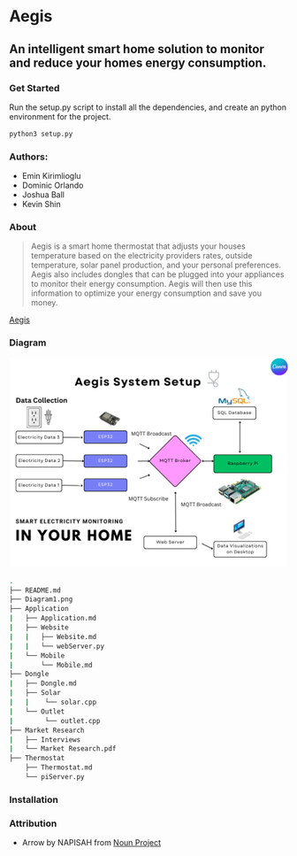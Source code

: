 # Aegis
## An intelligent smart home solution to monitor and reduce your homes energy consumption.

### Get Started
Run the setup.py script to install all the dependencies, and create an python environment for the project.
```bash
python3 setup.py
```

### Authors:
- Emin Kirimlioglu
- Dominic Orlando
- Joshua Ball
- Kevin Shin

### About
> Aegis is a smart home thermostat that adjusts your houses temperature based on the electricity providers rates,
> outside temperature, solar panel production, and your personal preferences. Aegis also includes dongles that can be
> plugged into your appliances to monitor their energy consumption. Aegis will then use this information to optimize
> your energy consumption and save you money.

[Aegis](https://prezi.com/view/s4CaD95mIxlZDG96sGap)

### Diagram

![Diagram1.png](Diagram1.png)

```bash
.
├── README.md
├── Diagram1.png
├── Application
|   ├── Application.md
|   ├── Website
|   |   ├── Website.md
|   |   └── webServer.py
|   └── Mobile
|       └── Mobile.md
├── Dongle
|   ├── Dongle.md
|   ├── Solar
|   |    └── solar.cpp
|   └── Outlet
|        └── outlet.cpp
├── Market Research
|   ├── Interviews
|   └── Market Research.pdf
├── Thermostat
    ├── Thermostat.md
    └── piServer.py
```

### Installation


### Attribution
- Arrow by NAPISAH from <a href="https://thenounproject.com/browse/icons/term/arrow/" target="_blank" title="Arrow Icons">Noun Project</a>